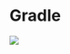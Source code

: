 # Gradle

[![](https://jitpack.io/v/zj565061763/compose-layer.svg)](https://jitpack.io/#zj565061763/compose-layer)